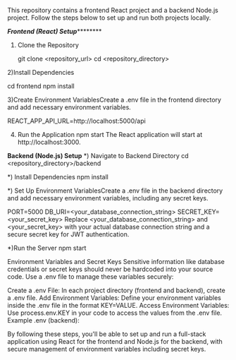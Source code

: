 This repository contains a frontend React project and a backend Node.js project. Follow the steps below to set up and run both projects locally.

*****Frontend (React) Setup*************
1) Clone the Repository

   git clone <repository_url>
  cd <repository_directory>

2)Install Dependencies

 cd frontend
npm install

3)Create Environment VariablesCreate a .env file in the frontend directory and add necessary environment variables.

  REACT_APP_API_URL=http://localhost:5000/api

  
4) Run the Application
    npm start
The React application will start at http://localhost:3000.


****************Backend (Node.js) Setup****************
 *) Navigate to Backend Directory
     cd <repository_directory>/backend

*) Install Dependencies
    npm install


*) Set Up Environment VariablesCreate a .env file in the backend directory and add necessary environment variables, including any secret keys.

PORT=5000
DB_URI=<your_database_connection_string>
SECRET_KEY=<your_secret_key>
Replace <your_database_connection_string> and <your_secret_key> with your actual database connection string and a secure secret key for JWT authentication.

*)Run the Server
npm start

Environment Variables and Secret Keys
Sensitive information like database credentials or secret keys should never be hardcoded into your source code. Use a .env file to manage these variables securely:

Create a .env File:
In each project directory (frontend and backend), create a .env file.
Add Environment Variables:
Define your environment variables inside the .env file in the format KEY=VALUE.
Access Environment Variables:
Use process.env.KEY in your code to access the values from the .env file.
Example .env (backend):

By following these steps, you'll be able to set up and run a full-stack application using React for the frontend and Node.js for the backend, with secure management of environment variables including secret keys.
